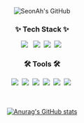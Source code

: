 <div align="center">
  <img src="https://capsule-render.vercel.app/api?type=transparent&fontColor=F5C0CA&text=SeonAh's%20GitHub%20&height=150&fontSize=60&descAlignY=75&descAlign=60" alt="SeonAh's GitHub">
</div>

<h3 align="center">✨ Tech Stack ✨</h3>
<div align="center">
  <img src="https://img.shields.io/badge/SpringBoot-6DB33F?style=for-the-badge&logo=springboot&logoColor=white"/> &nbsp
  <img src="https://img.shields.io/badge/django-092E20?style=for-the-badge&logo=django&logoColor=white"/>&nbsp
  <img src="https://img.shields.io/badge/MySQL-4479A1?style=for-the-badge&logo=mysql&logoColor=white"/>&nbsp
  <img src="https://img.shields.io/badge/AWS-FF9900?style=for-the-badge&logo=amazonwebservices&logoColor=white"/>&nbsp
</div>

<h3 align="center">🛠 Tools 🛠</h3>
<div align="center">
  <img src="https://img.shields.io/badge/git-F05033.svg?style=for-the-badge&logo=git&logoColor=white" />&nbsp
  <img src="https://img.shields.io/badge/github-181717.svg?style=for-the-badge&logo=github&logoColor=white" />&nbsp
  <img src="https://img.shields.io/badge/Notion-F3F3F3.svg?style=for-the-badge&logo=notion&logoColor=black" />&nbsp
  <img src="https://img.shields.io/badge/figma-F24E1E.svg?style=for-the-badge&logo=figma&logoColor=white" />&nbsp
  <img src="https://img.shields.io/badge/jira-0052CC.svg?style=for-the-badge&logo=jira&logoColor=white" />&nbsp
  <img src="https://img.shields.io/badge/slack-4A154B.svg?style=for-the-badge&logo=slack&logoColor=white" />&nbsp
</div>

<br>
<br>

<div align="center">
  
[![Anurag's GitHub stats](https://github-readme-stats.vercel.app/api?username=HongSeonAh)](https://github.com/anuraghazra/github-readme-stats)

</div>
